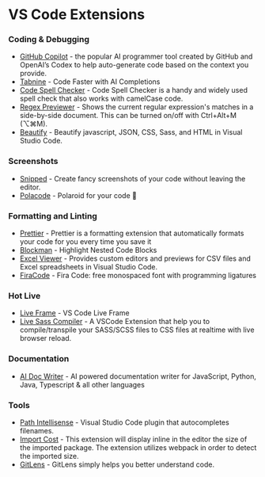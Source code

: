 # VS Code Extensions

### Coding & Debugging

- [GitHub Copilot](https://marketplace.visualstudio.com/items?itemName=GitHub.copilot) - the popular AI programmer tool created by GitHub and OpenAI’s Codex to help auto-generate code based on the context you provide.
- [Tabnine](https://marketplace.visualstudio.com/items?itemName=TabNine.tabnine-vscode) - Code Faster with AI Completions
- [Code Spell Checker](https://marketplace.visualstudio.com/items?itemName=streetsidesoftware.code-spell-checker) - Code Spell Checker is a handy and widely used spell check that also works with camelCase code.
- [Regex Previewer](https://marketplace.visualstudio.com/items?itemName=chrmarti.regex) - Shows the current regular expression's matches in a side-by-side document. This can be turned on/off with Ctrl+Alt+M (⌥⌘M).
- [Beautify](https://marketplace.visualstudio.com/items?itemName=HookyQR.beautify) - Beautify javascript, JSON, CSS, Sass, and HTML in Visual Studio Code.

### Screenshots

- [Snipped](https://marketplace.visualstudio.com/items?itemName=JeffersonLicet.snipped&ssr=false#overview) - Create fancy screenshots of your code without leaving the editor.
- [Polacode](https://marketplace.visualstudio.com/items?itemName=pnp.polacode) - Polaroid for your code 📸

### Formatting and Linting

- [Prettier](https://marketplace.visualstudio.com/items?itemName=esbenp.prettier-vscode) - Prettier is a formatting extension that automatically formats your code for you every time you save it
- [Blockman](https://marketplace.visualstudio.com/items?itemName=leodevbro.blockman) - Highlight Nested Code Blocks
- [Excel Viewer](https://marketplace.visualstudio.com/items?itemName=GrapeCity.gc-excelviewer) - Provides custom editors and previews for CSV files and Excel spreadsheets in Visual Studio Code.
- [FiraCode](https://github.com/tonsky/FiraCode) - Fira Code: free monospaced font with programming ligatures

### Hot Live

- [Live Frame](https://marketplace.visualstudio.com/items?itemName=jevakallio.vscode-live-frame) - VS Code Live Frame
- [Live Sass Compiler](https://marketplace.visualstudio.com/items?itemName=ritwickdey.live-sass) - A VSCode Extension that help you to compile/transpile your SASS/SCSS files to CSS files at realtime with live browser reload.

### Documentation

- [AI Doc Writer](https://marketplace.visualstudio.com/items?itemName=mintlify.document) - AI powered documentation writer for JavaScript, Python, Java, Typescript & all other languages

### Tools
- [Path Intellisense](https://marketplace.visualstudio.com/items?itemName=christian-kohler.path-intellisense) - Visual Studio Code plugin that autocompletes filenames.
- [Import Cost](https://marketplace.visualstudio.com/items?itemName=wix.vscode-import-cost) - This extension will display inline in the editor the size of the imported package. The extension utilizes webpack in order to detect the imported size.
- [GitLens](https://marketplace.visualstudio.com/items?itemName=eamodio.gitlens) - GitLens simply helps you better understand code.
